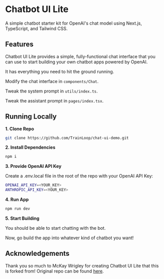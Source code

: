 # Chatbot UI Lite

A simple chatbot starter kit for OpenAI's chat model using Next.js, TypeScript, and Tailwind CSS.




## Features

Chatbot UI Lite provides a simple, fully-functional chat interface that you can use to start building your own chatbot apps powered by OpenAI.

It has everything you need to hit the ground running.

Modify the chat interface in `components/Chat`.

Tweak the system prompt in `utils/index.ts`.

Tweak the assistant prompt in `pages/index.tsx`.



## Running Locally

**1. Clone Repo**

```bash
git clone https://github.com/TrainLoop/chat-ui-demo.git
```

**2. Install Dependencies**

```bash
npm i
```

**3. Provide OpenAI API Key**

Create a .env.local file in the root of the repo with your OpenAI API Key:

```bash
OPENAI_API_KEY=<YOUR_KEY>
ANTHROPIC_API_KEY=<YOUR_KEY>
```

**4. Run App**

```bash
npm run dev
```

**5. Start Building**

You should be able to start chatting with the bot.

Now, go build the app into whatever kind of chatbot you want!

## Acknowledgements

Thank you so much to McKay Wrigley for creating Chatbot UI Lite that this is forked from! Original repo can be found [here](https://github.com/mckaywrigley/chatbot-ui-lite).
